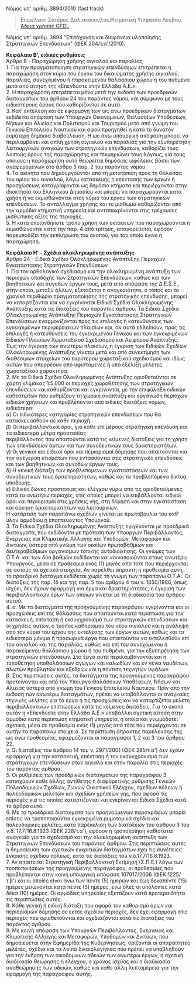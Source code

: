Νόμος υπ' αριθμ. 3894/2010 (fast track) 

>Επιμέλεια: Σταύρος Δαλιακόπουλος/Κτηματική Υπηρεσία Λέσβου. [Άδεια χρήσης GFDL](http://www.gnu.org/licenses/fdl.html)

Νόμος υπ' αριθμ. 3894 "Επιτάχυνση και διαφάνεια υλοποίησης Στρατηγικών Επενδύσεων" (ΦΕΚ 204/τ.α'/2010).

**Κεφάλαιο Β', ειδικές ρυθμίσεις**  
Άρθρο 8 - Παραχώρηση χρήσης αιγιαλού και παραλίας  
1\. Για την πραγματοποίηση στρατηγικών επενδύσεων επιτρέπεται η παραχώρηση στον κύριο του έργου του δικαιώματος χρήσης αιγιαλού, παραλίας, συνεχόμενου ή παρακείμενου θαλάσσιου χώρου ή του πυθμένα μετά από αίτηση της «Επενδύστε στην Ελλάδα Α.Ε.».  
2\. Η παραχώρηση επιτρέπεται μόνο μετά την έκδοση των προεδρικών διαταγμάτων του άρθρου 24 του παρόντος νόμου, και σύμφωνα με τους ειδικότερους όρους που καθορίζονται σε αυτά.  
3\. Κατ' εκτέλεση και σε εφαρμογή των ως άνω προεδρικών διαταγμάτων εκδίδεται απόφαση των Υπουργών Οικονομικών, Θαλασσίων Υποθέσεων, Νήσων και Αλιείας και Πολιτισμού και Τουρισμού μετά από γνώμη του Γενικού Επιτελείου Ναυτικού και αφού προηγηθεί η κατά το δυνατόν ευρύτερη δημόσια διαβούλευση. Η ως άνω υπουργική απόφαση μπορεί να περιλαμβάνει και απλή χρήση αιγιαλού και παραλίας για την εξυπηρέτηση λειτουργικών αναγκών των στρατηγικών επενδύσεων, καθορίζει τους λοιπούς όρους της παραχώρησης και τεκμηριώνει τους λόγους, για τους οποίους η παραχώρηση αυτή θεωρείται δημόσιας ωφέλειας βάσει των αναφερομένων στο άρθρο 3 παρ. 2 του παρόντος νόμου.  
4\. Τα ακίνητα που δημιουργούνται από τη μετατόπιση προς τη θάλασσα του ορίου του αιγιαλού, λόγω κατασκευής ή επέκτασης των έργων ή προσχώσεων, καταγράφονται ως δημόσια κτήματα και περιέρχονται στην ιδιοκτησία του Ελληνικού Δημοσίου και μπορεί να παραχωρούνται κατά χρήση ή να εκμισθώνονται στον κύριο του έργου των στρατηγικών επενδύσεων. Το αντάλλαγμα χρήσης και το μίσθωμα καθορίζονται από την αρμόδια κτηματική υπηρεσία και ανταποκρίνονται στις τρέχουσες μισθωτικές αξίες της περιοχής.  
5\. Η κατά οποιονδήποτε τρόπο χρήση των εκτάσεων που παραχωρούνται ή εκμισθώνονται κατά την παρ. 4 από τρίτους, απαγορεύεται, εφόσον παρεμποδίζει την εκπλήρωση του σκοπού, για τον οποίο έγινε η παραχώρηση.  

**Κεφάλαιο Η' - Σχέδια ολοκληρωμένης ανάπτυξης**  
Άρθρο 24 - Ειδικά Σχέδια Ολοκληρωμένης Ανάπτυξης Περιοχών Εγκατάστασης Στρατηγικών Επενδύσεων  
1\. Για τον ορθολογικό σχεδιασμό και την ολοκληρωμένη ανάπτυξη των περιοχών υποδοχής των Στρατηγικών Επενδύσεων, καθώς και των βοηθητικών και συνοδών έργων τους, μετά από απόφαση της Δ.Ε.Σ.Ε., στην οποία, μεταξύ άλλων, εξετάζεται η αναγκαιότητα, ο τόπος και το χρονικό περιθώριο πραγματοποίησης της στρατηγικής επένδυσης, μπορεί να καταρτίζονται και να εγκρίνονται Ειδικά Σχέδια Ολοκληρωμένης Ανάπτυξης κατά τις διατάξεις του παρόντος άρθρου. Τα Ειδικά Σχέδια Ολοκληρωμένης Ανάπτυξης Περιοχών Εγκατάστασης Στρατηγικών Επενδύσεων εναρμονίζονται προς τις επιλογές ή κατευθύνσεις των εγκεκριμένων περιφερειακών πλαισίων και, αν αυτά ελλείπουν, προς τις επιλογές ή κατευθύνσεις του εγκεκριμένου Γενικού και των εγκεκριμένων Ειδικών Πλαισίων Χωροταξικού Σχεδιασμού και Αειφόρου Ανάπτυξης. Έως την έγκριση των ανωτέρω πλαισίων, η έγκριση των Ειδικών Σχεδίων Ολοκληρωμένης Ανάπτυξης γίνεται μετά και από συνεκτίμηση των διαθέσιμων στοιχείων του ευρύτερου χωροταξικού σχεδιασμού και ιδίως αυτών που απορρέουν από υφιστάμενες ή υπό εξέλιξη μελέτες χωροταξικού χαρακτήρα.  
2\. Με τα Ειδικά Σχέδια Ολοκληρωμένης Ανάπτυξης οριοθετούνται σε χάρτη κλίμακας 1:5.000 οι περιοχές χωροθέτησης των στρατηγικών επενδύσεων και καθορίζονται και εγκρίνονται, με την επιφύλαξη ειδικών καθεστώτων που ρυθμίζουν τη χωρική ανάπτυξη και οργάνωση περιοχών ειδικών χρήσεων και προβλέπονται από ειδικές διατάξεις νόμων, ειδικότερα:  
α) Οι ειδικότερες κατηγορίες στρατηγικών επενδύσεων που θα κατασκευασθούν σε κάθε περιοχή.  
β) Οι περιβαλλοντικοί όροι, για κάθε επί μέρους στρατηγική επένδυση και τα ειδικότερα μέτρα προστασίας  
περιβάλλοντος που απαιτούνται κατά τις κείμενες διατάξεις για τη χρήση των επενδύσεων αυτών και των συνοδευτικών τους δραστηριοτήτων.  
γ) Οι γενικοί και ειδικοί όροι και περιορισμοί δόμησης που απαιτούνται για την ανέγερση κτισμάτων που εντάσσονται στις στρατηγικές επενδύσεις και των βοηθητικών και συνοδών έργων τους.  
δ) Η γενική διάταξη των προβλεπόμενων εγκαταστάσεων και των συνοδευτικών τους δραστηριοτήτων, καθώς και τα προβλεπόμενα δίκτυα υποδομής.  
ε) Ειδικές ζώνες προστασίας και ελέγχου γύρω από τις οριοθετούμενες κατά τα ανωτέρω περιοχές, στις οποίες μπορεί να επιβάλλονται ειδικοί όροι και περιορισμοί στις χρήσεις γης, στη δόμηση και στην εγκατάσταση και άσκηση δραστηριοτήτων και λειτουργιών.  
Η κατάρτιση των παραπάνω σχεδίων γίνεται με πρωτοβουλία του καθ' ύλην αρμόδιου ή εποπτεύοντος Υπουργού.  
3\. Τα Ειδικά Σχέδια Ολοκληρωμένης Ανάπτυξης εγκρίνονται με προεδρικά διατάγματα, που εκδίδονται με πρόταση των Υπουργών Περιβάλλοντος, Ενέργειας και Κλιματικής Αλλαγής και Υποδομών, Μεταφορών και Δικτύων, ύστερα από γνώμη των οικείων πρωτοβάθμιων και δευτεροβάθμιων οργανισμών τοπικής αυτοδιοίκησης. Οι γνώμες των Ο.Τ.Α. και των δύο βαθμών εκδίδονται και κοινοποιούνται στους ανωτέρω Υπουργούς, μέσα σε προθεσμία ενός (1) μηνός από τότε που περιέρχονται σε αυτούς τα σχετικά στοιχεία. Αν παρέλθει άπρακτη η προθεσμία αυτή, το προεδρικό διάταγμα εκδίδεται χωρίς τη γνώμη των παραπάνω Ο.Τ.Α.. Οι διατάξεις της παρ. 1δ και της παρ. 5 του άρθρου 4 του ν. 1650/1986, όπως ισχύει, δεν έχουν εφαρμογή για έργα και δραστηριότητες, η έγκριση των περιβαλλοντικών όρων των οποίων γίνεται με τη διαδικασία του άρθρου αυτού.  
4\. α. Με τα διατάγματα της προηγούμενης παραγράφου εγκρίνονται και οι προσχώσεις επί της θάλασσας που απαιτούνται κατά περίπτωση για την κατασκευή, επέκταση ή εκσυγχρονισμό των στρατηγικών επενδύσεων και οι χρήσεις αυτών, ο τρόπος καθορισμού του νέου αιγιαλού και η ανάληψη από τον κύριο του έργου της εκτέλεσης των έργων αυτών, καθώς και τα ειδικότερα μόνιμα ή προσωρινά έργα που απαιτούνται να εκτελεσθούν επί του αιγιαλού και της παραλίας, καθώς και επί του συνεχόμενου ή παρακείμενου θαλάσσιου χώρου ή του πυθμένα, για την εξυπηρέτηση των στρατηγικών επενδύσεων. Στα έργα αυτά περιλαμβάνονται και η τοποθέτηση υποθαλάσσιων αγωγών και καλωδίων και εν γένει ναυδέτων, πλωτών προβλητών και εξεδρών και η πόντιση τεχνητών υφάλων.  
β. Στις περιπτώσεις αυτές, τα διατάγματα της προηγούμενης παραγράφου προτείνονται και από τον Υπουργό Θαλάσσιων Υποθέσεων, Νήσων και Αλιείας ύστερα από γνώμη του Γενικού Επιτελείου Ναυτικού. Πριν από την έκδοση των ανωτέρω διαταγμάτων, πρέπει να υποβάλλονται οι αναγκαίες τεχνικές μελέτες για τα έργα ή τις προσχώσεις και να καταρτίζεται μελέτη περιβαλλοντικών επιπτώσεων κατά τις κείμενες διατάξεις. Για το σκοπό αυτόν η «Επενδύστε στην Ελλάδα Α.Ε.» υποβάλλει σχετική αίτηση στην αρμόδια κατά περίπτωση κτηματική υπηρεσία, η οποία και γνωμοδοτεί σχετικά, μέσα σε προθεσμία ενός (1) μηνός από τότε που περιέρχονται σε αυτήν τα παραπάνω στοιχεία. Σε περίπτωση άπρακτης παρέλευσης της ως άνω προθεσμίας, εφαρμόζονται οι παράγραφοι 1, 2 και 3 του άρθρου 22.  
γ. Οι διατάξεις του άρθρου 14 του ν. 2971/2001 (ΦΕΚ 285/τ.α') δεν έχουν εφαρμογή για την κατασκευή, επέκταση ή τον εκσυγχρονισμό των στρατηγικών επενδύσεων στον αιγιαλό και στην παραλία στις περιοχές του παρόντος άρθρου.  
5\. Οι ρυθμίσεις των προεδρικών διαταγμάτων της παραγράφου 3 κατισχύουν κάθε άλλης αντίθετης ή διαφορετικής ρύθμισης Γενικών Πολεοδομικών Σχεδίων, Ζωνών Οικιστικού Ελέγχου, σχεδίων πόλεων ή πολεοδομικών μελετών και σχεδίων χρήσεων γης, που αφορά τις περιοχές για τις οποίες καταρτίζονται και εγκρίνονται Ειδικά Σχέδια κατά το άρθρο αυτό.  
6\. Με τα προεδρικά διατάγματα των προηγούμενων παραγράφων μπορεί επίσης να τροποποιούνται εγκεκριμένα ρυμοτομικά σχέδια και πολεοδομικές μελέτες, κατά παρέκκλιση των διατάξεων του άρθρου 3 του ν.δ. 17.7/16.8.1923 (ΦΕΚ 228/τ.α'), εφόσον η τροποποίηση καθίσταται αναγκαία για το σχεδιασμό και την ολοκληρωμένη ανάπτυξη των Στρατηγικών Επενδύσεων του παρόντος άρθρου. Στις περιπτώσεις αυτές η δημοσίευση των σχετικών εγκριτικών διαταγμάτων έχει τις συνέπειες έγκρισης σχεδίου πόλεως, κατά τις διατάξεις του ν.δ.17.7/16.8.1923.  
7\. Αν απαιτείται Στρατηγική Περιβαλλοντική Εκτίμηση (Σ.Π.Ε.) λόγω των τροποποιήσεων της προηγούμενης παραγράφου, οι προθεσμίες που προβλέπονται στην κοινή υπουργική απόφαση 107017/2006 (ΦΕΚ 1225/τ.β') και οι οποίες είναι άνω των πέντε (5) ημερών και έως δεκαπέντε (15) ημέρες μειώνονται κατά πέντε (5) ημέρες, ενώ όλες οι υπόλοιπες κατά δέκα (10) ημέρες. Οι αρμόδιες υπηρεσίες εξετάζουν κατά προτεραιότητα τις περιπτώσεις αυτές.  
8\. Κάθε γενική ή ειδική διάταξη που αφορά τον καθορισμό όρων και περιορισμών δόμησης σε εκτός σχεδίου περιοχές, δεν έχει εφαρμογή στις περιοχές που οριοθετούνται και σχεδιάζονται κατά τις διατάξεις του παρόντος άρθρου.  
9\. Με κοινή απόφαση των Υπουργών Περιβάλλοντος, Ενέργειας και Κλιματικής Αλλαγής και Μεταφορών, Υποδομών και Δικτύων, που δημοσιεύεται στην Εφημερίδα της Κυβερνήσεως, ορίζονται οι απαραίτητες μελέτες, σχέδια και τα λοιπά δικαιολογητικά που πρέπει να υποβληθούν για την έκδοση των οικοδομικών αδειών των ανωτέρω έργων, η σχετική διαδικασία θεώρησης ή ελέγχου, ο χρόνος ισχύος και η διαδικασία αναθεώρησης των αδειών, καθώς και κάθε άλλη λεπτομέρεια για την εφαρμογή της παραγράφου αυτής.
